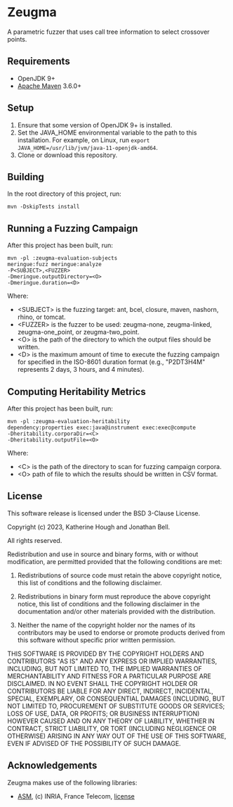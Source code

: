 # Zeugma

A parametric fuzzer that uses call tree information to select crossover points.

## Requirements

* OpenJDK 9+
* [Apache Maven](https://maven.apache.org/) 3.6.0+

## Setup

1. Ensure that some version of OpenJDK 9+ is installed.
2. Set the JAVA_HOME environmental variable to the path to this installation.
   For example, on Linux, run `export JAVA_HOME=/usr/lib/jvm/java-11-openjdk-amd64`.
3. Clone or download this repository.

## Building

In the root directory of this project, run:

```
mvn -DskipTests install
```

## Running a Fuzzing Campaign

After this project has been built, run:

```
mvn -pl :zeugma-evaluation-subjects 
meringue:fuzz meringue:analyze 
-P<SUBJECT>,<FUZZER> 
-Dmeringue.outputDirectory=<O> 
-Dmeringue.duration=<D>
```

Where:

* \<SUBJECT\> is the fuzzing target: ant, bcel, closure, maven, nashorn, rhino, or tomcat.
* \<FUZZER\> is the fuzzer to be used: zeugma-none, zeugma-linked, zeugma-one_point, or zeugma-two_point.
* \<O\> is the path of the directory to which the output files should be written.
* \<D\> is the maximum amount of time to execute the fuzzing campaign for specified in the ISO-8601 duration
  format (e.g., "P2DT3H4M" represents 2 days, 3 hours, and 4 minutes).

## Computing Heritability Metrics

After this project has been built, run:

```
mvn -pl :zeugma-evaluation-heritability 
dependency:properties exec:java@instrument exec:exec@compute
-Dheritability.corporaDir=<C>
-Dheritability.outputFile=<O>
```

Where:

* \<C\> is the path of the directory to scan for fuzzing campaign corpora.
* \<O\> path of file to which the results should be written in CSV format.

## License

This software release is licensed under the BSD 3-Clause License.

Copyright (c) 2023, Katherine Hough and Jonathan Bell.

All rights reserved.

Redistribution and use in source and binary forms, with or without modification, are permitted provided that the
following conditions are met:

1. Redistributions of source code must retain the above copyright notice, this list of conditions and the following
   disclaimer.

2. Redistributions in binary form must reproduce the above copyright notice, this list of conditions and the following
   disclaimer in the documentation and/or other materials provided with the distribution.

3. Neither the name of the copyright holder nor the names of its contributors may be used to endorse or promote products
   derived from this software without specific prior written permission.

THIS SOFTWARE IS PROVIDED BY THE COPYRIGHT HOLDERS AND CONTRIBUTORS "AS IS"
AND ANY EXPRESS OR IMPLIED WARRANTIES, INCLUDING, BUT NOT LIMITED TO, THE IMPLIED WARRANTIES OF MERCHANTABILITY AND
FITNESS FOR A PARTICULAR PURPOSE ARE DISCLAIMED. IN NO EVENT SHALL THE COPYRIGHT HOLDER OR CONTRIBUTORS BE LIABLE FOR
ANY DIRECT, INDIRECT, INCIDENTAL, SPECIAL, EXEMPLARY, OR CONSEQUENTIAL DAMAGES (INCLUDING, BUT NOT LIMITED TO,
PROCUREMENT OF SUBSTITUTE GOODS OR SERVICES; LOSS OF USE, DATA, OR PROFITS; OR BUSINESS INTERRUPTION) HOWEVER CAUSED AND
ON ANY THEORY OF LIABILITY, WHETHER IN CONTRACT, STRICT LIABILITY, OR TORT (INCLUDING NEGLIGENCE OR OTHERWISE) ARISING
IN ANY WAY OUT OF THE USE OF THIS SOFTWARE, EVEN IF ADVISED OF THE POSSIBILITY OF SUCH DAMAGE.

## Acknowledgements

Zeugma makes use of the following libraries:

* [ASM](http://asm.ow2.org/license.html), (c) INRIA, France
  Telecom, [license](http://asm.ow2.org/license.html)